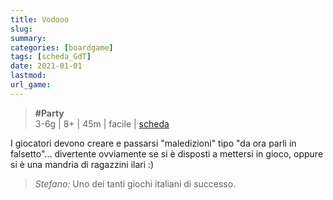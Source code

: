 ```yaml
---
title: Vodooo
slug: 
summary: 
categories: [boardgame]
tags: [scheda_GdT]
date: 2021-01-01
lastmod: 
url_game: 
---
```

> **#Party**  
> 3-6g | 8+ | 45m | facile | [scheda](https://boardgamegeek.com/boardgame/154880/voodoo)  

I giocatori devono creare e passarsi "maledizioni" tipo "da ora parli in falsetto"... divertente ovviamente se si è disposti a mettersi in gioco, oppure si è una mandria di ragazzini ilari :)

> *Stefano:*
> Uno dei tanti giochi italiani di successo.


